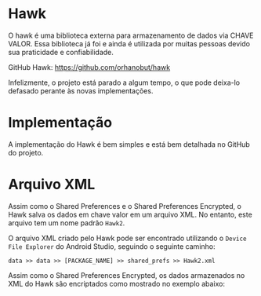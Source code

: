 # Hawk

O hawk é uma biblioteca externa para armazenamento de dados via CHAVE VALOR.
Essa biblioteca já foi e ainda é utilizada por muitas pessoas devido sua praticidade e confiabilidade.

GitHub Hawk: https://github.com/orhanobut/hawk

Infelizmente, o projeto está parado a algum tempo, o que pode deixa-lo defasado perante às novas implementações.

# Implementação

A implementação do Hawk é bem simples e está bem detalhada no GitHub do projeto.

# Arquivo XML 

Assim como o Shared Preferences e o Shared Preferences Encrypted, o Hawk salva os dados em chave valor em um arquivo XML. No entanto, este arquivo tem um nome padrão `Hawk2`.

O arquivo XML criado pelo Hawk pode ser encontrado utilizando o `Device File Explorer` do Android Studio, seguindo o seguinte caminho:

```
data >> data >> [PACKAGE_NAME] >> shared_prefs >> Hawk2.xml
```

Assim como o Shared Preferences Encrypted, os dados armazenados no XML do Hawk são encriptados como mostrado no exemplo abaixo:

```xml




